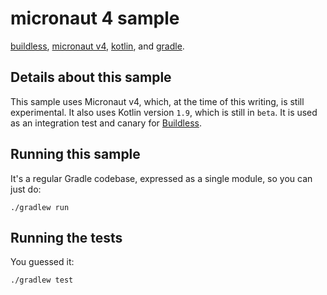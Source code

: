 
# micronaut 4 sample

[buildless](https://less.build), [micronaut v4](https://docs.micronaut.io/4.0.0-M2/guide/index.html),
[kotlin](https://kotlinlang.org), and [gradle](https://gradle.org).

## Details about this sample

This sample uses Micronaut v4, which, at the time of this writing, is still experimental. It also uses Kotlin version
`1.9`, which is still in `beta`. It is used as an integration test and canary for [Buildless](https://less.build).

## Running this sample

It's a regular Gradle codebase, expressed as a single module, so you can just do:

```
./gradlew run
```

## Running the tests

You guessed it:

```
./gradlew test
```

